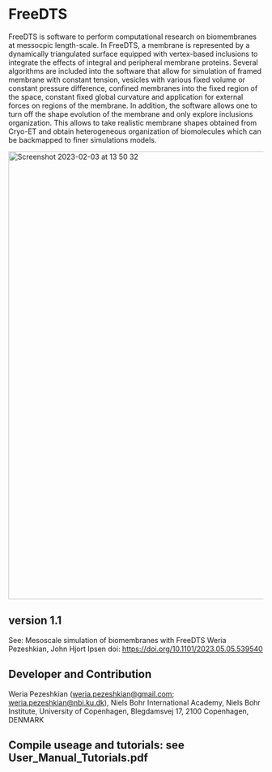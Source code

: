 # FreeDTS

FreeDTS is software to perform computational research on biomembranes at messocpic length-scale. In FreeDTS, a membrane is represented by a dynamically triangulated surface equipped with vertex-based inclusions to integrate the effects of integral and peripheral membrane proteins. Several algorithms are included into the software that allow for simulation of framed membrane with constant tension, vesicles with various fixed volume or constant pressure difference, confined membranes into the fixed region of the space, constant fixed global curvature and application for external forces on regions of the membrane. In addition, the software allows one to turn off the shape evolution of the membrane and only explore inclusions organization. This allows to take realistic membrane shapes obtained from Cryo-ET and obtain heterogeneous organization of biomolecules which can be backmapped to finer simulations models. 

<img width="884" alt="Screenshot 2023-02-03 at 13 50 32" src="https://user-images.githubusercontent.com/47776510/216607774-2a3e9391-5a6d-43ce-998f-40960f38c273.png">

## version 1.1
See:
Mesoscale simulation of biomembranes with FreeDTS
Weria Pezeshkian, John Hjort Ipsen
doi: https://doi.org/10.1101/2023.05.05.539540


## Developer and Contribution 
Weria Pezeshkian (weria.pezeshkian@gmail.com; weria.pezeshkian@nbi.ku.dk),
Niels Bohr International Academy, 
Niels Bohr Institute, 
University of Copenhagen, 
Blegdamsvej 17, 2100 Copenhagen, DENMARK


## Compile useage and tutorials: see User_Manual_Tutorials.pdf

